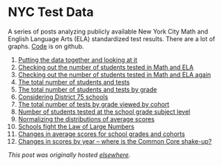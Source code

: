 # NYC Test Data



A series of posts analyzing publicly available New York City Math and English Language Arts (ELA) standardized test results. There are a lot of graphs. <a href="https://github.com/ajschumacher/NYCtests">Code</a> is on github.

 1. <a href="/2013/11/13/nyc-standardized-test-results-putting-the-data-together-and-looking-at-it/">Putting the data together and looking at it</a>
 2. <a href="/2013/11/14/nyc-standardized-test-results-checking-out-the-number-of-students-tested-in-math-and-ela/">Checking out the number of students tested in Math and ELA</a>
 3. <a href="/2013/11/15/nyc-standardized-test-results-checking-out-the-number-of-students-tested-in-math-and-ela-again/">Checking out the number of students tested in Math and ELA again</a>
 4. <a href="/2013/11/15/nyc-standardized-test-results-the-total-number-of-students-and-tests/">The total number of students and tests</a>
 5. <a href="/2013/11/16/nyc-standardized-test-results-the-total-number-of-students-and-tests-by-grade/">The total number of students and tests by grade</a>
 6. <a href="/2013/11/16/nyc-standardized-test-results-considering-district-75-schools/">Considering District 75 schools</a>
 7. <a href="/2013/11/16/nyc-standardized-test-results-the-total-number-of-tests-by-grade-viewed-by-cohort/">The total number of tests by grade viewed by cohort</a>
 8. <a href="/2013/11/17/nyc-standardized-test-results-number-of-students-tested-at-the-school-grade-subject-level/">Number of students tested at the school grade subject level</a>
 9. <a href="/2013/11/17/nyc-standardized-test-results-normalizing-the-distributions-of-average-scores/">Normalizing the distributions of average scores</a>
10. <a href="/2013/11/18/nyc-standardized-test-results-schools-fight-the-law-of-large-numbers/">Schools fight the Law of Large Numbers</a>
11. <a href="/2013/11/19/nyc-standardized-test-results-changes-in-average-scores-for-school-grades-and-cohorts/">Changes in average scores for school grades and cohorts</a>
12. <a href="/2013/11/20/nyc-standardized-test-results-changes-in-average-scores-by-year-where-is-the-common-core-shake-up/">Changes in scores by year – where is the Common Core shake-up?</a>

*This post was originally hosted [elsewhere](https://planspacedotorg.wordpress.com/2014/01/10/nyc-test-data/).*
